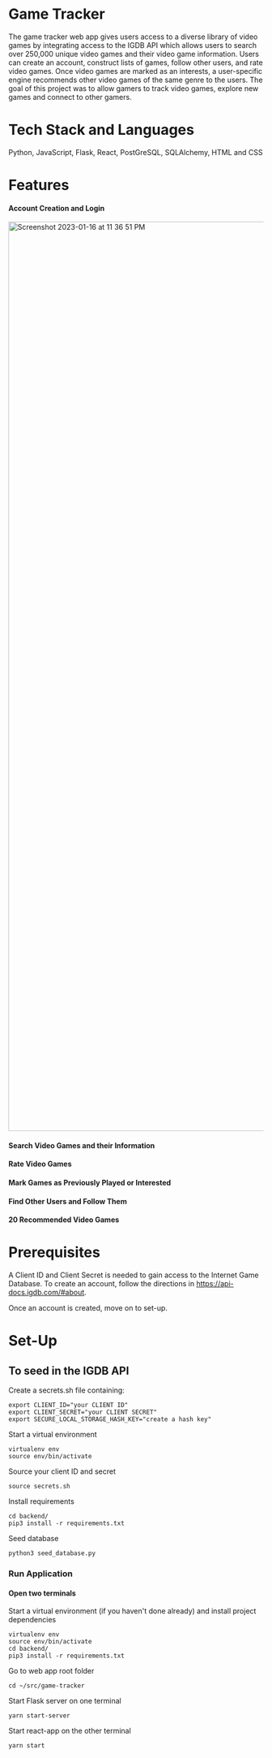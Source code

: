 # Game Tracker

The game tracker web app gives users access to a diverse library of video games by integrating access to the IGDB API which allows users to search over 250,000 unique video games and their video game information. Users can create an account, construct lists of games, follow other users, and rate video games. Once video games are marked as an interests, a user-specific engine recommends other video games of the same genre to the users. The goal of this project was to allow gamers to track video games, explore new games and connect to other gamers.

# Tech Stack and Languages
Python, JavaScript, Flask, React, PostGreSQL, SQLAlchemy, HTML and CSS

# Features
#### Account Creation and Login
<img width="1792" alt="Screenshot 2023-01-16 at 11 36 51 PM" src="https://user-images.githubusercontent.com/53098859/212837083-4a1198ee-b1ae-4d06-8d38-9c2363daed48.png">

#### Search Video Games and their Information

#### Rate Video Games

#### Mark Games as Previously Played or Interested

#### Find Other Users and Follow Them

#### 20 Recommended Video Games


# Prerequisites
A Client ID and Client Secret is needed to gain access to the Internet Game Database. To create an account, follow the directions in https://api-docs.igdb.com/#about.

Once an account is created, move on to set-up.

# Set-Up
## To seed in the IGDB API
Create a secrets.sh file containing:

```
export CLIENT_ID="your CLIENT ID"
export CLIENT_SECRET="your CLIENT SECRET"
export SECURE_LOCAL_STORAGE_HASH_KEY="create a hash key"
```

Start a virtual environment
```
virtualenv env
source env/bin/activate
```

Source your client ID and secret
```
source secrets.sh
```

Install requirements
```
cd backend/
pip3 install -r requirements.txt
```

Seed database
```
python3 seed_database.py
```

### Run Application
#### Open two terminals
Start a virtual environment (if you haven't done already) and install project dependencies
```
virtualenv env
source env/bin/activate
cd backend/
pip3 install -r requirements.txt
```

Go to web app root folder
```
cd ~/src/game-tracker
```

Start Flask server on one terminal
```
yarn start-server
```

Start react-app on the other terminal
```
yarn start
```
